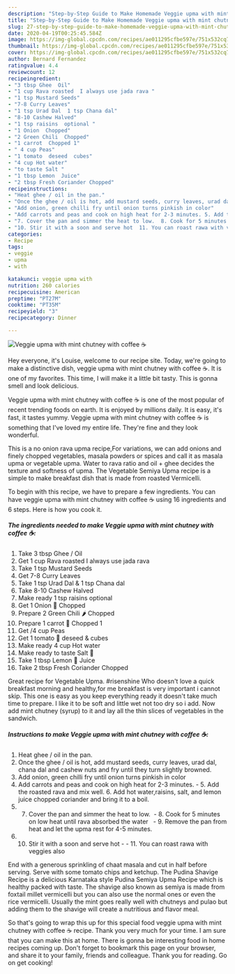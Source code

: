 ```yaml
---
description: "Step-by-Step Guide to Make Homemade Veggie upma with mint chutney with coffee ☕️"
title: "Step-by-Step Guide to Make Homemade Veggie upma with mint chutney with coffee ☕️"
slug: 27-step-by-step-guide-to-make-homemade-veggie-upma-with-mint-chutney-with-coffee
date: 2020-04-19T00:25:45.584Z
image: https://img-global.cpcdn.com/recipes/ae011295cfbe597e/751x532cq70/veggie-upma-with-mint-chutney-with-coffee-☕️-recipe-main-photo.jpg
thumbnail: https://img-global.cpcdn.com/recipes/ae011295cfbe597e/751x532cq70/veggie-upma-with-mint-chutney-with-coffee-☕️-recipe-main-photo.jpg
cover: https://img-global.cpcdn.com/recipes/ae011295cfbe597e/751x532cq70/veggie-upma-with-mint-chutney-with-coffee-☕️-recipe-main-photo.jpg
author: Bernard Fernandez
ratingvalue: 4.4
reviewcount: 12
recipeingredient:
- "3 tbsp Ghee  Oil"
- "1 cup Rava roasted  I always use jada rava "
- "1 tsp Mustard Seeds"
- "7-8 Curry Leaves"
- "1 tsp Urad Dal  1 tsp Chana dal"
- "8-10 Cashew Halved"
- "1 tsp raisins  optional "
- "1 Onion  Chopped"
- "2 Green Chili  Chopped"
- "1 carrot  Chopped 1"
- " 4 cup Peas"
- "1 tomato  deseed  cubes"
- "4 cup Hot water"
- "to taste Salt "
- "1 tbsp Lemon  Juice"
- "2 tbsp Fresh Coriander Chopped"
recipeinstructions:
- "Heat ghee / oil in the pan."
- "Once the ghee / oil is hot, add mustard seeds, curry leaves, urad dal, chana dal and cashew nuts and fry until they turn slightly browned."
- "Add onion, green chilli fry until onion turns pinkish in color"
- "Add carrots and peas and cook on high heat for 2-3 minutes. 5. Add the roasted rava and mix well. 6. Add hot water,raisins, salt, and lemon juice chopped coriander and bring it to a boil."
- "7. Cover the pan and simmer the heat to low.  8. Cook for 5 minutes on low heat until rava absorbed the water   9. Remove the pan from heat and let the upma rest for 4-5 minutes."
- "10. Stir it with a soon and serve hot  11. You can roast rawa with veggies also"
categories:
- Recipe
tags:
- veggie
- upma
- with

katakunci: veggie upma with 
nutrition: 260 calories
recipecuisine: American
preptime: "PT27M"
cooktime: "PT35M"
recipeyield: "3"
recipecategory: Dinner

---
```



![Veggie upma with mint chutney with coffee ☕️](https://img-global.cpcdn.com/recipes/ae011295cfbe597e/751x532cq70/veggie-upma-with-mint-chutney-with-coffee-☕️-recipe-main-photo.jpg)

Hey everyone, it's Louise, welcome to our recipe site. Today, we're going to make a distinctive dish, veggie upma with mint chutney with coffee ☕️. It is one of my favorites. This time, I will make it a little bit tasty. This is gonna smell and look delicious.

Veggie upma with mint chutney with coffee ☕️ is one of the most popular of recent trending foods on earth. It is enjoyed by millions daily. It is easy, it's fast, it tastes yummy. Veggie upma with mint chutney with coffee ☕️ is something that I've loved my entire life. They're fine and they look wonderful.

This is a no onion rava upma recipe,For variations, we can add onions and finely chopped vegetables, masala powders or spices and call it as masala upma or vegetable upma. Water to rava ratio and oil + ghee decides the texture and softness of upma. The Vegetable Semiya Upma recipe is a simple to make breakfast dish that is made from roasted Vermicelli.


To begin with this recipe, we have to prepare a few ingredients. You can have veggie upma with mint chutney with coffee ☕️ using 16 ingredients and 6 steps. Here is how you cook it.

<!--inarticleads1-->

##### The ingredients needed to make Veggie upma with mint chutney with coffee ☕️:

1. Take 3 tbsp Ghee / Oil
1. Get 1 cup Rava roasted  I always use jada rava 
1. Take 1 tsp Mustard Seeds
1. Get 7-8 Curry Leaves
1. Take 1 tsp Urad Dal &amp; 1 tsp Chana dal
1. Take 8-10 Cashew Halved
1. Make ready 1 tsp raisins  optional 
1. Get 1 Onion 🧅 Chopped
1. Prepare 2 Green Chili 🌶 Chopped
1. Prepare 1 carrot 🥕 Chopped 1
1. Get  /4 cup Peas
1. Get 1 tomato 🍅 deseed &amp; cubes
1. Make ready 4 cup Hot water
1. Make ready to taste Salt 🧂
1. Take 1 tbsp Lemon 🍋 Juice
1. Take 2 tbsp Fresh Coriander Chopped


Great recipe for Vegetable Upma. #risenshine Who doesn&#39;t love a quick breakfast morning and healthy,for me breakfast is very important i cannot skip. This one is easy as you keep everything ready it doesn&#39;t take much time to prepare. I like it to be soft and little wet not too dry so i add. Now add mint chutney (syrup) to it and lay all the thin slices of vegetables in the sandwich. 

<!--inarticleads2-->

##### Instructions to make Veggie upma with mint chutney with coffee ☕️:

1. Heat ghee / oil in the pan.
1. Once the ghee / oil is hot, add mustard seeds, curry leaves, urad dal, chana dal and cashew nuts and fry until they turn slightly browned.
1. Add onion, green chilli fry until onion turns pinkish in color
1. Add carrots and peas and cook on high heat for 2-3 minutes. - 5. Add the roasted rava and mix well. 6. Add hot water,raisins, salt, and lemon juice chopped coriander and bring it to a boil.
1. 7. Cover the pan and simmer the heat to low.  - 8. Cook for 5 minutes on low heat until rava absorbed the water   - 9. Remove the pan from heat and let the upma rest for 4-5 minutes.
1. 10. Stir it with a soon and serve hot -  - 11. You can roast rawa with veggies also


End with a generous sprinkling of chaat masala and cut in half before serving. Serve with some tomato chips and ketchup. The Pudina Shavige Recipe is a delicious Karnataka style Pudina Semiya Upma Recipe which is healthy packed with taste. The shavige also known as semiya is made from foxtail millet vermicelli but you can also use the normal ones or even the rice vermicelli. Usually the mint goes really well with chutneys and pulao but adding them to the shavige will create a nutritious and flavor meal. 

So that's going to wrap this up for this special food veggie upma with mint chutney with coffee ☕️ recipe. Thank you very much for your time. I am sure that you can make this at home. There is gonna be interesting food in home recipes coming up. Don't forget to bookmark this page on your browser, and share it to your family, friends and colleague. Thank you for reading. Go on get cooking!

